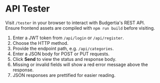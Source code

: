 # API Tester

Visit `/tester` in your browser to interact with Budgertia's REST API.  
Ensure frontend assets are compiled with `npm run build` before visiting.

1. Enter a JWT token from `/api/login` or `/api/register`.  
2. Choose the HTTP method.  
3. Provide the endpoint path, e.g. `/api/categories`.  
4. Enter a JSON body for POST or PUT requests.  
5. Click **Send** to view the status and response body.  
6. Missing or invalid fields will show a red error message above the response.  
7. JSON responses are prettified for easier reading.
